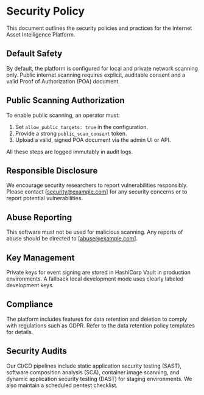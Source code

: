 # Security Policy

This document outlines the security policies and practices for the Internet Asset Intelligence Platform.

## Default Safety

By default, the platform is configured for local and private network scanning only. Public internet scanning requires explicit, auditable consent and a valid Proof of Authorization (POA) document.

## Public Scanning Authorization

To enable public scanning, an operator must:

1. Set `allow_public_targets: true` in the configuration.
2. Provide a strong `public_scan_consent` token.
3. Upload a valid, signed POA document via the admin UI or API.

All these steps are logged immutably in audit logs.

## Responsible Disclosure

We encourage security researchers to report vulnerabilities responsibly. Please contact [security@example.com] for any security concerns or to report potential vulnerabilities.

## Abuse Reporting

This software must not be used for malicious scanning. Any reports of abuse should be directed to [abuse@example.com].

## Key Management

Private keys for event signing are stored in HashiCorp Vault in production environments. A fallback local development mode uses clearly labeled development keys.

## Compliance

The platform includes features for data retention and deletion to comply with regulations such as GDPR. Refer to the data retention policy templates for details.

## Security Audits

Our CI/CD pipelines include static application security testing (SAST), software composition analysis (SCA), container image scanning, and dynamic application security testing (DAST) for staging environments. We also maintain a scheduled pentest checklist.
